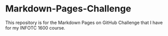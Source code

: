 # Markdown-Pages-Challenge
This repository is for the Markdown Pages on GitHub Challenge that I have for my INFOTC 1600 course.
